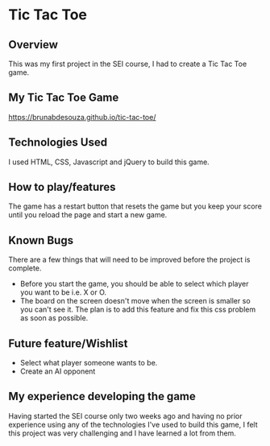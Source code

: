 # Tic Tac Toe

## Overview

This was my first project in the SEI course, I had to create a Tic Tac Toe game.

## My Tic Tac Toe Game

https://brunabdesouza.github.io/tic-tac-toe/

## Technologies Used

I used HTML, CSS, Javascript and jQuery to build this game.

## How to play/features

The game has a restart button that resets the game but you keep your score until you reload the page and start a new game.  

## Known Bugs

There are a few things that will need to be improved before the project is complete.
* Before you start the game, you should be able to select which player you want to be i.e. X or O.
* The board on the screen doesn't move when the screen is smaller so you can't see it.
The plan is to add this feature and fix this css problem as soon as possible.

## Future feature/Wishlist

* Select what player someone wants to be.
* Create an AI opponent

## My experience developing the game

Having started the SEI course only two weeks ago and having no prior experience using any of the technologies I've used to build this game, I felt this project was very challenging and I have learned a lot from them.  
